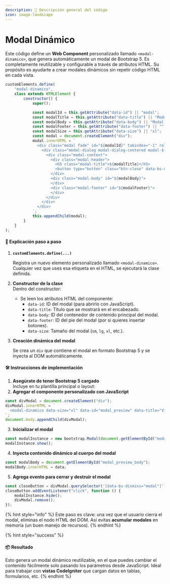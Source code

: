 ```yaml
---
description: 📌 Descripción general del código
icon: image-landscape
---
```


# Modal Dinámico

Este código define un **Web Component** personalizado llamado `<modal-dinamico>`, que genera automáticamente un modal de Bootstrap 5. Es completamente reutilizable y configurable a través de atributos HTML. Su propósito es ayudarte a crear modales dinámicos sin repetir código HTML en cada vista.

```javascript
customElements.define(
    "modal-dinamico",
    class extends HTMLElement {
        constructor() {
            super();

            const modalId = this.getAttribute("data-id") || "modal";
            const modalTitle = this.getAttribute("data-title") || "Modal Title";
            const modalBody = this.getAttribute("data-body") || "Modal Body";
            const modalFooter = this.getAttribute("data-footer") || "";
            const modalSize = this.getAttribute("data-size") || "xl";
            const modal = document.createElement("div");
            modal.innerHTML = `
              <div class="modal fade" id="${modalId}" tabindex="-1" role="dialog" aria-labelledby="exampleModalLabel" aria-hidden="true">
                <div class="modal-dialog modal-dialog-centered modal-${modalSize}" role="document">
                  <div class="modal-content">
                    <div class="modal-header">
                      <h5 class="modal-title">${modalTitle}</h5>
                      <button type="button" class="btn-close" data-bs-dismiss="modal" aria-label="Close"></button>
                    </div>
                    <div class="modal-body" id="${modalBody}">
                    </div>
                    <div class="modal-footer" id="${modalFooter}">
                    </div>
                  </div>
                </div>
              </div>
            `;
            this.appendChild(modal);
        }
    }
);
```

#### 🧠 **Explicación paso a paso**

1.  **`customElements.define(...)`**

    Registra un nuevo elemento personalizado llamado `<modal-dinamico>`. Cualquier vez que uses esa etiqueta en el HTML, se ejecutará la clase definida.
2. **Constructor de la clase**\
   Dentro del constructor:
   * Se leen los atributos HTML del componente:
     * `data-id`: ID del modal (para abrirlo con JavaScript).
     * `data-title`: Título que se mostrará en el encabezado.
     * `data-body`: ID del contenedor de contenido principal del modal.
     * `data-footer`: ID del pie del modal (por si quieres insertar botones).
     * `data-size`: Tamaño del modal (`sm`, `lg`, `xl`, etc.).
3.  **Creación dinámica del modal**

    Se crea un `div` que contiene el modal en formato Bootstrap 5 y se inyecta al DOM automáticamente.



#### 🛠️ **Instrucciones de implementación**

1. **Asegúrate de tener Bootstrap 5 cargado**\
   Incluye en tu plantilla principal o layout:
2. **Agregar el componente personalizado con JavaScript**

```javascript
const divModal = document.createElement("div");
divModal.innerHTML = `
  <modal-dinamico data-size="xl" data-id="modal_preview" data-title="Vista Previa" data-body="modal_preview_body"></modal-dinamico>
`;
document.body.appendChild(divModal);
```

3. **Inicializar el modal**

```javascript
const modalInstance = new bootstrap.Modal(document.getElementById("modal_preview"));
modalInstance.show();
```

4. **Inyecta contenido dinámico al cuerpo del modal**

```javascript
const modalBody = document.getElementById("modal_preview_body");
modalBody.innerHTML = data;
```

5. **Agrega evento para cerrar y destruir el modal**

```javascript
const closeButton = divModal.querySelector('[data-bs-dismiss="modal"]');
closeButton.addEventListener("click", function () {
    modalInstance.hide();
    divModal.remove();
});
```

{% hint style="info" %}
Este paso es clave: una vez que el usuario cierra el modal, eliminas el nodo HTML del DOM. Así evitas **acumular modales** en memoria (un buen manejo de recursos).
{% endhint %}

{% hint style="success" %}
#### 📦 Resultado

Esto genera un modal dinámico reutilizable, en el que puedes cambiar el contenido fácilmente solo pasando los parámetros desde JavaScript. Ideal para trabajar con **vistas CodeIgniter** que cargan datos en tablas, formularios, etc.
{% endhint %}
